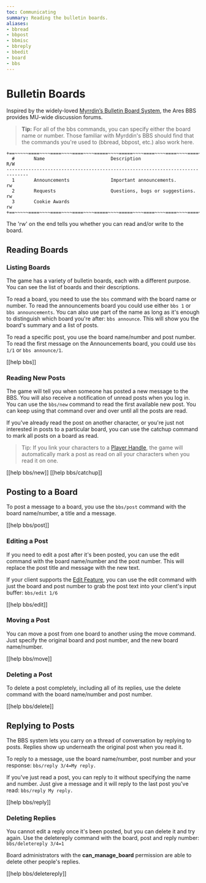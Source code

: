 ```yaml
---
toc: Communicating
summary: Reading the bulletin boards.
aliases:
- bbread
- bbpost
- bbmisc
- bbreply
- bbedit
- board
- bbs
---
```

# Bulletin Boards

Inspired by the widely-loved [Myrrdin’s Bulletin Board System](http://www.firstmagic.com/~merlin/mushcode/mc.bb.html), the Ares BBS provides MU-wide discussion forums.

> **Tip:** For all of the bbs commands, you can specify either the board name or number.  Those familiar with Myrddin's BBS should find that the commands you're used to (bbread, bbpost, etc.) also work here.

    +==~~~~~====~~~~====~~~~====~~~~=====~~~~=====~~~~====~~~~====~~~~====~~~~~==+
      #       Name                        Description                         R/W
    ------------------------------------------------------------------------------
      1       Announcements               Important announcements.            rw   
      2       Requests                    Questions, bugs or suggestions.     rw   
      3       Cookie Awards                                                   rw   
    +==~~~~~====~~~~====~~~~====~~~~=====~~~~=====~~~~====~~~~====~~~~====~~~~~==+

The 'rw' on the end tells you whether you can read and/or write to the board.

## Reading Boards

### Listing Boards

The game has a variety of bulletin boards, each with a different purpose.  You can see the list of boards and their descriptions.

To read a board, you need to use the `bbs` command with the board name or number.  To read the announcements board you could use either `bbs 1` or `bbs announcements`.  You can also use part of the name as long as it's enough to distinguish which board you're after:  `bbs announce`.  This will show you the board's summary and a list of posts.

To read a specific post, you use the board name/number and post number.  To read the first message on the Announcements board, you could use `bbs 1/1` or `bbs announce/1`.

[[help bbs]]

### Reading New Posts

The game will tell you when someone has posted a new message to the BBS.  You will also receive a notification of unread posts when you log in.  You can use the `bbs/new` command to read the first available new post.  You can keep using that command over and over until all the posts are read.

If you've already read the post on another character, or you're just not interested in posts to a particular board, you can use the catchup command to mark all posts on a board as read.

> Tip:  If you link your characters to a [Player Handle](/help/handles), the game will automatically mark a post as read on all your characters when you read it on one.

[[help bbs/new]] 
[[help bbs/catchup]]

## Posting to a Board

To post a message to a board, you use the `bbs/post` command with the board name/number, a title and a message.

[[help bbs/post]]

### Editing a Post

If you need to edit a post after it's been posted, you can use the edit command with the board name/number and the post number.  This will replace the post title and message with the new text.

If your client supports the [Edit Feature](/help/edit), you can use the edit command with just the board and post number to grab the post text into your client's input buffer: `bbs/edit 1/6`

[[help bbs/edit]]

### Moving a Post

You can move a post from one board to another using the move command.  Just specify the original board and post number, and the new board name/number.

[[help bbs/move]]

### Deleting a Post

To delete a post completely, including all of its replies, use the delete command with the board name/number and post number.

[[help bbs/delete]]

## Replying to Posts

The BBS system lets you carry on a thread of conversation by replying to posts.  Replies show up underneath the original post when you read it.

To reply to a message, use the board name/number, post number and your response: `bbs/reply 3/4=My reply.`

If you've just read a post, you can reply to it without specifying the name and number.  Just give a message and it will reply to the last post you've read: `bbs/reply My reply.`

[[help bbs/reply]]

### Deleting Replies

You cannot edit a reply once it's been posted, but you can delete it and try again.  Use the deletereply command with the board, post and reply number:  `bbs/deletereply 3/4=1`

Board administrators with the **can\_manage\_board** permission are able to delete other people's replies.

[[help bbs/deletereply]]